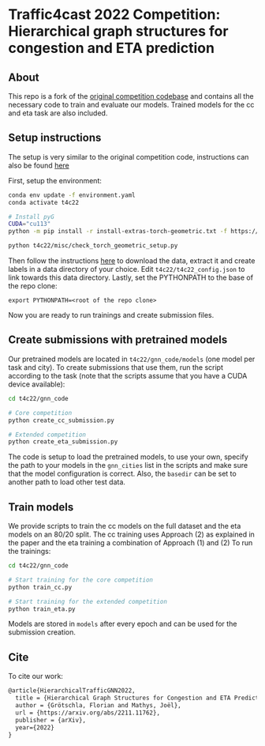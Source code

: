 #  Traffic4cast 2022 Competition: Hierarchical graph structures for congestion and ETA prediction

## About
This repo is a fork of the [original competition codebase](https://github.com/iarai/NeurIPS2022-traffic4cast) and contains all the necessary code to train and evaluate our models. Trained models for the cc and eta task are also included.

## Setup instructions
The setup is very similar to the original competition code, instructions can also be found [here](README_competition.md)

First, setup the environment:

```bash
conda env update -f environment.yaml
conda activate t4c22

# Install pyG
CUDA="cu113"
python -m pip install -r install-extras-torch-geometric.txt -f https://data.pyg.org/whl/torch-1.11.0+${CUDA}.html

python t4c22/misc/check_torch_geometric_setup.py
```

Then follow the instructions [here](README_competition.md) to download the data, extract it and create labels in a data directory of your choice.
Edit `t4c22/t4c22_config.json` to link towards this data directory.
Lastly, set the PYTHONPATH to the base of the repo clone:

```
export PYTHONPATH=<root of the repo clone>
```
Now you are ready to run trainings and create submission files.

## Create submissions with pretrained models
Our pretrained models are located in `t4c22/gnn_code/models` (one model per task and city).
To create submissions that use them, run the script according to the task (note that the scripts assume that you have a CUDA device available): 
```bash
cd t4c22/gnn_code

# Core competition
python create_cc_submission.py

# Extended competition
python create_eta_submission.py
```
The code is setup to load the pretrained models, to use your own, specify the path to your models in the `gnn_cities` list in the scripts and make sure that the model configuration is correct.
Also, the `basedir` can be set to another path to load other test data.

## Train models
We provide scripts to train the cc models on the full dataset and the eta models on an 80/20 split. The cc training uses Approach (2) as explained in the paper and the eta training a combination of Approach (1) and (2)
To run the trainings:
```bash
cd t4c22/gnn_code

# Start training for the core competition
python train_cc.py

# Start training for the extended competition
python train_eta.py
```

Models are stored in `models` after every epoch and can be used for the submission creation.


## Cite
To cite our work:

```latex
@article{HierarchicalTrafficGNN2022,
  title = {Hierarchical Graph Structures for Congestion and ETA Prediction},
  author = {Grötschla, Florian and Mathys, Joël},
  url = {https://arxiv.org/abs/2211.11762},
  publisher = {arXiv},
  year={2022}
}
```